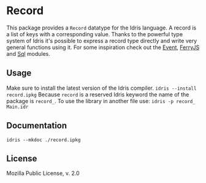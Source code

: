 Record
============================

This package provides a `Record` datatype for the Idris language. A record is a list of keys with a corresponding value. Thanks to the powerful type system of Idris it's possible to express a record type directly and write very general functions using it. For some inspiration check out the [Event](https://github.com/leon-vv/Event), [FerryJS](https://github.com/leon-vv/FerryJS) and [Sql](https://github.com/leon-vv/Sql) modules.

Usage
-----------------------------
Make sure to install the latest version of the Idris compiler.
```idris --install record.ipkg```
Because `record` is a reserved Idris keyword the name of the package is `record_`. To use the library in another file use:
```idris -p record_ Main.idr```

Documentation
----------------------------
```idris --mkdoc ./record.ipkg```

License
----------------------------
Mozilla Public License, v. 2.0
